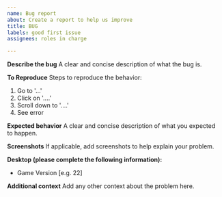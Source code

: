 ```yaml
---
name: Bug report
about: Create a report to help us improve
title: BUG
labels: good first issue
assignees: roles in charge

---
```


**Describe the bug**
A clear and concise description of what the bug is.

**To Reproduce**
Steps to reproduce the behavior:
1. Go to '...'
2. Click on '....'
3. Scroll down to '....'
4. See error

**Expected behavior**
A clear and concise description of what you expected to happen.

**Screenshots**
If applicable, add screenshots to help explain your problem.

**Desktop (please complete the following information):**
 - Game Version [e.g. 22]

**Additional context**
Add any other context about the problem here.

